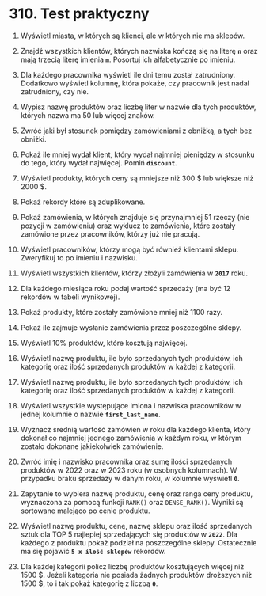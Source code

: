 # 310. Test praktyczny

1. Wyświetl miasta, w których są klienci, ale w których nie ma sklepów.

2. Znajdź wszystkich klientów, których nazwiska kończą się na literę **`n`** oraz mają trzecią literę imienia **`m`**. Posortuj ich alfabetycznie po imieniu.

3. Dla każdego pracownika wyświetl ile dni temu został zatrudniony. Dodatkowo wyświetl kolumnę, która pokaże, czy pracownik jest nadal zatrudniony, czy nie.

4. Wypisz nazwę produktów oraz liczbę liter w nazwie dla tych produktów, których nazwa ma 50 lub więcej znaków.

5. Zwróć jaki był stosunek pomiędzy zamówieniami z obniżką, a tych bez obniżki.

6. Pokaż ile mniej wydał klient, który wydał najmniej pieniędzy w stosunku do tego, który wydał najwięcej. Pomiń **`discount`**.

7.  Wyświetl produkty, których ceny są mniejsze niż 300 $ lub większe niż 2000 $.

8. Pokaż rekordy które są zduplikowane.

9. Pokaż zamówienia, w których znajduje się przynajmniej 51 rzeczy (nie pozycji w zamówieniu) oraz wyklucz te zamówienia, które zostały zamówione przez pracowników, którzy już nie pracują.

10.  Wyświetl pracowników, którzy mogą być również klientami sklepu. Zweryfikuj to po imieniu i nazwisku.

11.  Wyświetl wszystkich klientów, którzy złożyli zamówienia w **`2017`** roku.

12. Dla każdego miesiąca roku podaj wartość sprzedaży (ma być 12 rekordów w tabeli wynikowej).

13. Pokaż produkty, które zostały zamówione mniej niż 1100 razy.

14. Pokaż ile zajmuje wysłanie zamówienia przez poszczególne sklepy.

15. Wyświetl 10% produktów, które kosztują najwięcej.

16. Wyświetl nazwę produktu, ile było sprzedanych tych produktów, ich kategorię oraz ilość sprzedanych produktów w każdej z kategorii.

17. Wyświetl nazwę produktu, ile było sprzedanych tych produktów, ich kategorię oraz ilość sprzedanych produktów w każdej z kategorii.

18. Wyświetl wszystkie występujące imiona i nazwiska pracowników w jednej kolumnie o nazwie **`first_last_name`**.

19. Wyznacz średnią wartość zamówień w roku dla każdego klienta, który dokonał co najmniej jednego zamówienia w każdym roku, w którym zostało dokonane jakiekolwiek zamówienie.

20. Zwróć imię i nazwisko pracownika oraz sumę ilości sprzedanych produktów w 2022 oraz w 2023 roku (w osobnych kolumnach). W przypadku braku sprzedaży w danym roku, w kolumnie wyświetl **`0`**. 

21. Zapytanie to wybiera nazwę produktu, cenę oraz ranga ceny produktu, wyznaczona za pomocą funkcji `RANK()` oraz `DENSE_RANK()`. Wyniki są sortowane malejąco po cenie produktu.

22. Wyświetl nazwę produktu, cenę, nazwę sklepu oraz ilość sprzedanych sztuk dla TOP 5 najlepiej sprzedających się produktów w **`2022`**. Dla każdego z produktu pokaż podział na poszczególne sklepy. Ostatecznie ma się pojawić **`5 x ilość sklepów`** rekordów.

23. Dla każdej kategorii policz liczbę produktów kosztujących więcej niż 1500 $. Jeżeli kategoria nie posiada żadnych produktów droższych niż 1500 $, to i tak pokaż kategorię z liczbą **`0`**.